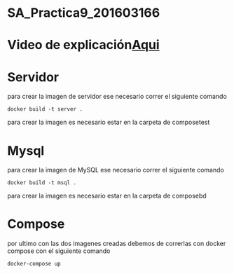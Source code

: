 # SA_Practica9_201603166
 
# Video de explicación[Aqui](https://youtu.be/OlGnrHnUEOs)

# Servidor
para crear la imagen de servidor ese necesario correr el siguiente comando 
```
docker build -t server .
```
para crear la imagen es necesario estar en la carpeta de composetest
# Mysql
para crear la imagen de MySQL ese necesario correr el siguiente comando 
```
docker build -t msql .
```
para crear la imagen es necesario estar en la carpeta de composebd 
# Compose
por ultimo con las dos imagenes creadas debemos de correrlas con docker compose con el siguiente comando
```
docker-compose up
```
